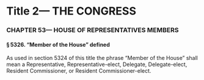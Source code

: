 
# Title 2— THE CONGRESS
### CHAPTER 53— HOUSE OF REPRESENTATIVES MEMBERS
#### § 5326. “Member of the House” defined

As used in section 5324 of this title the phrase “Member of the House” shall mean a Representative, Representative-elect, Delegate, Delegate-elect, Resident Commissioner, or Resident Commissioner-elect.
